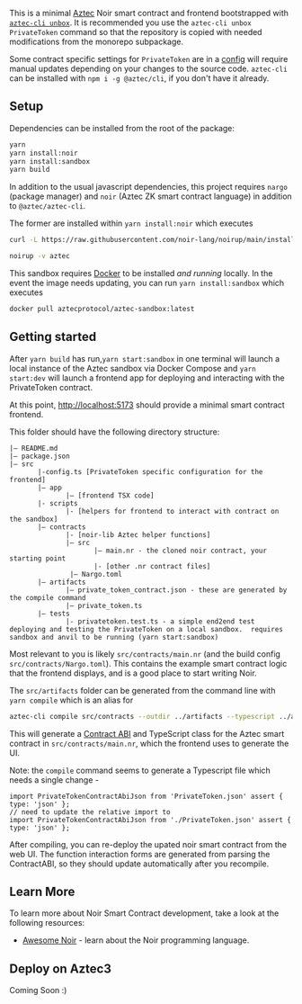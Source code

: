 This is a minimal [Aztec](https://aztec.network/) Noir smart contract and frontend bootstrapped with [`aztec-cli unbox`](https://github.com/AztecProtocol/aztec-packages/tree/master/yarn-project/cli). It is recommended you use the `aztec-cli unbox PrivateToken` command so that the repository is copied with needed modifications from the monorepo subpackage.

Some contract specific settings for `PrivateToken` are in a [config](src/config.ts) will require manual updates depending on your changes to the source code. `aztec-cli` can be installed with `npm i -g @aztec/cli`, if you don't have it already.

## Setup

Dependencies can be installed from the root of the package:

```bash
yarn
yarn install:noir
yarn install:sandbox
yarn build
```

In addition to the usual javascript dependencies, this project requires `nargo` (package manager) and `noir` (Aztec ZK smart contract language) in addition to `@aztec/aztec-cli`.

The former are installed within `yarn install:noir` which executes

```bash
curl -L https://raw.githubusercontent.com/noir-lang/noirup/main/install | bash

noirup -v aztec
```

This sandbox requires [Docker](https://www.docker.com/) to be installed _and running_ locally. In the event the image needs updating, you can run `yarn install:sandbox` which executes

```bash
docker pull aztecprotocol/aztec-sandbox:latest
```

## Getting started

After `yarn build` has run,`yarn start:sandbox` in one terminal will launch a local instance of the Aztec sandbox via Docker Compose and `yarn start:dev` will launch a frontend app for deploying and interacting with the PrivateToken contract.

At this point, [http://localhost:5173](http://localhost:5173) should provide a minimal smart contract frontend.

This folder should have the following directory structure:

```
|— README.md
|— package.json
|— src
       |-config.ts [PrivateToken specific configuration for the frontend]
       |— app
              |— [frontend TSX code]
       |- scripts
              |- [helpers for frontend to interact with contract on the sandbox]
       |— contracts
              |- [noir-lib Aztec helper functions]
              |— src
                     |— main.nr - the cloned noir contract, your starting point
                     |- [other .nr contract files]
               |— Nargo.toml
       |— artifacts
              |— private_token_contract.json - these are generated by the compile command
              |— private_token.ts
       |— tests
              |- privatetoken.test.ts - a simple end2end test deploying and testing the PrivateToken on a local sandbox.  requires sandbox and anvil to be running (yarn start:sandbox)
```

Most relevant to you is likely `src/contracts/main.nr` (and the build config `src/contracts/Nargo.toml`). This contains the example smart contract logic that the frontend displays, and is a good place to start writing Noir.

The `src/artifacts` folder can be generated from the command line with `yarn compile` which is an alias for

```bash
aztec-cli compile src/contracts --outdir ../artifacts --typescript ../artifacts
```

This will generate a [Contract ABI](https://www.alchemy.com/overviews/what-is-an-abi-of-a-smart-contract-examples-and-usage) and TypeScript class for the Aztec smart contract in `src/contracts/main.nr`, which the frontend uses to generate the UI.

Note: the `compile` command seems to generate a Typescript file which needs a single change -

```
import PrivateTokenContractAbiJson from 'PrivateToken.json' assert { type: 'json' };
// need to update the relative import to
import PrivateTokenContractAbiJson from './PrivateToken.json' assert { type: 'json' };
```

After compiling, you can re-deploy the upated noir smart contract from the web UI. The function interaction forms are generated from parsing the ContractABI, so they should update automatically after you recompile.

## Learn More

To learn more about Noir Smart Contract development, take a look at the following resources:

- [Awesome Noir](https://github.com/noir-lang/awesome-noir) - learn about the Noir programming language.

## Deploy on Aztec3

Coming Soon :)
